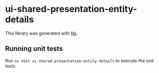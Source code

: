 # ui-shared-presentation-entity-details

This library was generated with [Nx](https://nx.dev).

## Running unit tests

Run `nx test ui-shared-presentation-entity-details` to execute the unit tests.
